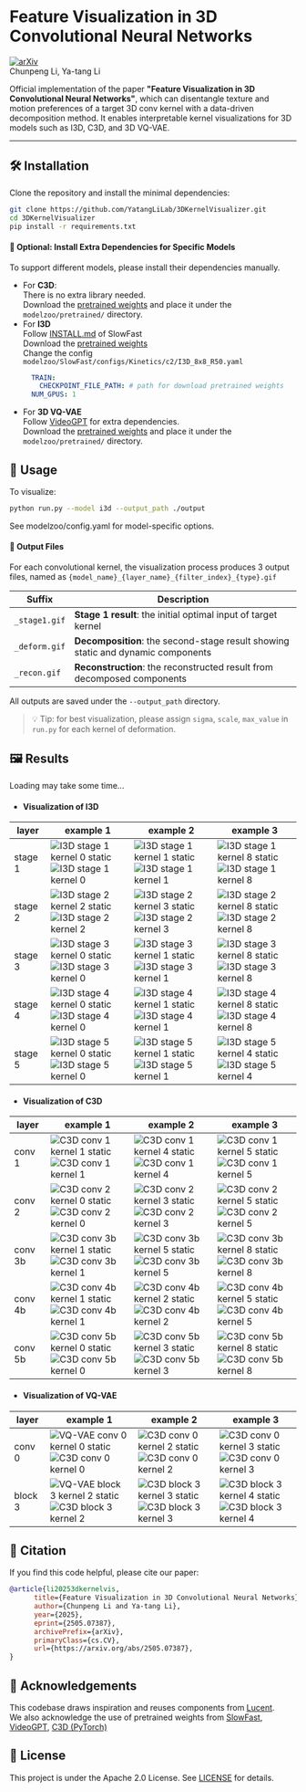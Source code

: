 # Feature Visualization in 3D Convolutional Neural Networks

[![arXiv](https://img.shields.io/badge/arXiv-2505.07387-b31b1b.svg?style=flat)](https://arxiv.org/abs/2505.07387)  
Chunpeng Li, Ya-tang Li  

Official implementation of the paper **"Feature Visualization in 3D Convolutional Neural Networks"**, which can disentangle texture and motion preferences of a target 3D conv kernel with a data-driven decomposition method. It enables interpretable kernel visualizations for 3D models such as I3D, C3D, and 3D VQ-VAE.


---

## 🛠 Installation
Clone the repository and install the minimal dependencies:
```bash
git clone https://github.com/YatangLiLab/3DKernelVisualizer.git
cd 3DKernelVisualizer
pip install -r requirements.txt
```
#### 🔌 Optional: Install Extra Dependencies for Specific Models
To support different models, please install their dependencies manually.  
- For **C3D**:  
    There is no extra library needed.  
    Download the [pretrained weights](http://imagelab.ing.unimore.it/files/c3d_pytorch/c3d.pickle) and place it under the `modelzoo/pretrained/` directory.
- For **I3D**  
    Follow [INSTALL.md](https://github.com/facebookresearch/SlowFast/blob/main/INSTALL.md) of SlowFast  
    Download the [pretrained weights](https://dl.fbaipublicfiles.com/pyslowfast/model_zoo/kinetics400/I3D_8x8_R50.pkl)  
    Change the config `modelzoo/SlowFast/configs/Kinetics/c2/I3D_8x8_R50.yaml`  
    ```yaml
      TRAIN:
        CHECKPOINT_FILE_PATH: # path for download pretrained weights
      NUM_GPUS: 1
    ```
- For **3D VQ-VAE**  
    Follow [VideoGPT](https://github.com/wilson1yan/VideoGPT) for extra dependencies.  
    Download the [pretrained weights](https://drive.google.com/uc?id=1uuB_8WzHP_bbBmfuaIV7PK_Itl3DyHY5) and place it under the `modelzoo/pretrained/` directory.


## 🚀 Usage
To visualize:

```bash
python run.py --model i3d --output_path ./output
```

See modelzoo/config.yaml for model-specific options.

####  📁 Output Files
For each convolutional kernel, the visualization process produces 3 output files, named as `{model_name}_{layer_name}_{filter_index}_{type}.gif`  

| Suffix        | Description                                                                      |
|---------------|----------------------------------------------------------------------------------|
| `_stage1.gif` | **Stage 1 result**: the initial optimal input of target kernel                   |
| `_deform.gif` | **Decomposition**: the second-stage result showing static and dynamic components |
| `_recon.gif`  | **Reconstruction**: the reconstructed result from decomposed components          |

All outputs are saved under the `--output_path` directory.

> 💡 Tip: for best visualization, please assign `sigma`, `scale`, `max_value` in `run.py` for each kernel of deformation.


## 🖼️ Results  
Loading may take some time...


- #### Visualization of I3D 

| layer   | example 1                                                                                                                        | example 2                                                                                                                        | example 3                                                                                                                        |
|---------|----------------------------------------------------------------------------------------------------------------------------------|----------------------------------------------------------------------------------------------------------------------------------|----------------------------------------------------------------------------------------------------------------------------------|
| stage 1 | ![I3D stage 1 kernel 0 static](results/i3d/i3d_stage1_f0_static.png )<br/>![I3D stage 1 kernel 0](results/i3d/i3d_stage1_f0.gif) | ![I3D stage 1 kernel 1 static](results/i3d/i3d_stage1_f1_static.png) <br/>![I3D stage 1 kernel 1](results/i3d/i3d_stage1_f1.gif) | ![I3D stage 1 kernel 8 static](results/i3d/i3d_stage1_f8_static.png) <br/>![I3D stage 1 kernel 8](results/i3d/i3d_stage1_f8.gif) |
| stage 2 | ![I3D stage 2 kernel 2 static](results/i3d/i3d_stage2_f2_static.png)<br/>![I3D stage 2 kernel 2](results/i3d/i3d_stage2_f2.gif)  | ![I3D stage 2 kernel 3 static](results/i3d/i3d_stage2_f3_static.png)<br/>![I3D stage 2 kernel 3](results/i3d/i3d_stage2_f3.gif)  | ![I3D stage 2 kernel 8 static](results/i3d/i3d_stage2_f8_static.png)<br/>![I3D stage 2 kernel 8](results/i3d/i3d_stage2_f8.gif)  |
| stage 3 | ![I3D stage 3 kernel 0 static](results/i3d/i3d_stage3_f0_static.png)<br/>![I3D stage 3 kernel 0](results/i3d/i3d_stage3_f0.gif)  | ![I3D stage 3 kernel 1 static](results/i3d/i3d_stage3_f1_static.png)<br/>![I3D stage 3 kernel 1](results/i3d/i3d_stage3_f1.gif)  | ![I3D stage 3 kernel 8 static](results/i3d/i3d_stage3_f8_static.png)<br/>![I3D stage 3 kernel 8](results/i3d/i3d_stage3_f8.gif)  |
| stage 4 | ![I3D stage 4 kernel 0 static](results/i3d/i3d_stage4_f0_static.png)<br/>![I3D stage 4 kernel 0](results/i3d/i3d_stage4_f0.gif)  | ![I3D stage 4 kernel 1 static](results/i3d/i3d_stage4_f1_static.png)<br/>![I3D stage 4 kernel 1](results/i3d/i3d_stage4_f1.gif)  | ![I3D stage 4 kernel 8 static](results/i3d/i3d_stage4_f8_static.png)<br/>![I3D stage 4 kernel 8](results/i3d/i3d_stage4_f8.gif)  |
| stage 5 | ![I3D stage 5 kernel 0 static](results/i3d/i3d_stage5_f0_static.png)<br/>![I3D stage 5 kernel 0](results/i3d/i3d_stage5_f0.gif)  | ![I3D stage 5 kernel 1 static](results/i3d/i3d_stage5_f1_static.png)<br/>![I3D stage 5 kernel 1](results/i3d/i3d_stage5_f1.gif)  | ![I3D stage 5 kernel 4 static](results/i3d/i3d_stage5_f4_static.png)<br/>![I3D stage 5 kernel 4](results/i3d/i3d_stage5_f4.gif)  |


- #### Visualization of C3D 

| layer   | example 1                                                                                                                     | example 2                                                                                                                     | example 3                                                                                                                     |
|---------|-------------------------------------------------------------------------------------------------------------------------------|-------------------------------------------------------------------------------------------------------------------------------|-------------------------------------------------------------------------------------------------------------------------------|
| conv 1  | ![C3D conv 1 kernel 1 static](results/c3d/c3d_conv1_f1_static.png )<br/>![C3D conv 1 kernel 1](results/c3d/c3d_conv1_f1.gif)  | ![C3D conv 1 kernel 4 static](results/c3d/c3d_conv1_f4_static.png) <br/>![C3D conv 1 kernel 4](results/c3d/c3d_conv1_f4.gif)  | ![C3D conv 1 kernel 5 static](results/c3d/c3d_conv1_f5_static.png) <br/>![C3D conv 1 kernel 5](results/c3d/c3d_conv1_f5.gif)  |
| conv 2  | ![C3D conv 2 kernel 0 static](results/c3d/c3d_conv2_f0_static.png)<br/>![C3D conv 2 kernel 0](results/c3d/c3d_conv2_f0.gif)   | ![C3D conv 2 kernel 3 static](results/c3d/c3d_conv2_f3_static.png)<br/>![C3D conv 2 kernel 3](results/c3d/c3d_conv2_f3.gif)   | ![C3D conv 2 kernel 5 static](results/c3d/c3d_conv2_f5_static.png)<br/>![C3D conv 2 kernel 5](results/c3d/c3d_conv2_f5.gif)   |
| conv 3b | ![C3D conv 3b kernel 1 static](results/c3d/c3d_conv3_f1_static.png)<br/>![C3D conv 3b kernel 1](results/c3d/c3d_conv3_f1.gif) | ![C3D conv 3b kernel 5 static](results/c3d/c3d_conv3_f5_static.png)<br/>![C3D conv 3b kernel 5](results/c3d/c3d_conv3_f5.gif) | ![C3D conv 3b kernel 8 static](results/c3d/c3d_conv3_f8_static.png)<br/>![C3D conv 3b kernel 8](results/c3d/c3d_conv3_f8.gif) |
| conv 4b | ![C3D conv 4b kernel 1 static](results/c3d/c3d_conv4_f1_static.png)<br/>![C3D conv 4b kernel 1](results/c3d/c3d_conv4_f1.gif) | ![C3D conv 4b kernel 2 static](results/c3d/c3d_conv4_f2_static.png)<br/>![C3D conv 4b kernel 2](results/c3d/c3d_conv4_f2.gif) | ![C3D conv 4b kernel 5 static](results/c3d/c3d_conv4_f5_static.png)<br/>![C3D conv 4b kernel 5](results/c3d/c3d_conv4_f5.gif) |
| conv 5b | ![C3D conv 5b kernel 0 static](results/c3d/c3d_conv5_f0_static.png)<br/>![C3D conv 5b kernel 0](results/c3d/c3d_conv5_f0.gif) | ![C3D conv 5b kernel 3 static](results/c3d/c3d_conv5_f3_static.png)<br/>![C3D conv 5b kernel 3](results/c3d/c3d_conv5_f3.gif) | ![C3D conv 5b kernel 8 static](results/c3d/c3d_conv5_f8_static.png)<br/>![C3D conv 5b kernel 8](results/c3d/c3d_conv5_f8.gif) |



- #### Visualization of VQ-VAE 

| layer   | example 1                                                                                                                                  | example 2                                                                                                                               | example 3                                                                                                                               |
|---------|--------------------------------------------------------------------------------------------------------------------------------------------|-----------------------------------------------------------------------------------------------------------------------------------------|-----------------------------------------------------------------------------------------------------------------------------------------|
| conv 0  | ![VQ-VAE conv 0 kernel 0 static](results/vqvae/vqvae_conv0_f0_static.png )<br/>![C3D conv 0 kernel 0](results/vqvae/vqvae_conv0_f0.gif)    | ![C3D conv 0 kernel 2 static](results/vqvae/vqvae_conv0_f2_static.png) <br/>![C3D conv 0 kernel 2](results/vqvae/vqvae_conv0_f2.gif)    | ![C3D conv 0 kernel 3 static](results/vqvae/vqvae_conv0_f3_static.png) <br/>![C3D conv 0 kernel 3](results/vqvae/vqvae_conv0_f3.gif)    |
| block 3 | ![VQ-VAE block 3 kernel 2 static](results/vqvae/vqvae_block3_f2_static.png)<br/>![C3D block 3 kernel 2](results/vqvae/vqvae_block3_f2.gif) | ![C3D block 3 kernel 3 static](results/vqvae/vqvae_block3_f3_static.png)<br/>![C3D block 3 kernel 3](results/vqvae/vqvae_block3_f3.gif) | ![C3D block 3 kernel 4 static](results/vqvae/vqvae_block3_f4_static.png)<br/>![C3D block 3 kernel 4](results/vqvae/vqvae_block3_f4.gif) |


## 📄 Citation

If you find this code helpful, please cite our paper:
```BibTeX
@article{li20253dkernelvis,
      title={Feature Visualization in 3D Convolutional Neural Networks}, 
      author={Chunpeng Li and Ya-tang Li},
      year={2025},
      eprint={2505.07387},
      archivePrefix={arXiv},
      primaryClass={cs.CV},
      url={https://arxiv.org/abs/2505.07387}, 
}
```

## 🙏 Acknowledgements

This codebase draws inspiration and reuses components from [Lucent](https://github.com/greentfrapp/lucent).  
We also acknowledge the use of pretrained weights from [SlowFast](https://github.com/facebookresearch/SlowFast), [VideoGPT](https://github.com/wilson1yan/VideoGPT), [C3D (PyTorch)](https://github.com/DavideA/c3d-pytorch)

## 📜 License
This project is under the Apache 2.0 License. See [LICENSE](LICENSE) for details.
